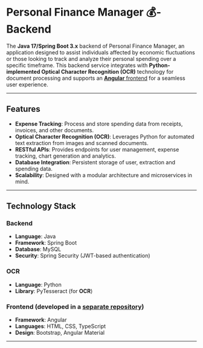 
# Personal Finance Manager 💰- Backend

The **Java 17/Spring Boot 3.x** backend of Personal Finance Manager, an application designed to assist individuals affected by economic fluctuations or those looking to track and analyze their personal spending over a specific timeframe. This backend service integrates with **Python-implemented Optical Character Recognition (OCR)** technology for document processing and supports an [**Angular** frontend](https://github.com/victordoroftei/personal-finance-manager) for a seamless user experience.

---

## Features
- **Expense Tracking**: Process and store spending data from receipts, invoices, and other documents.
- **Optical Character Recognition (OCR)**: Leverages Python for automated text extraction from images and scanned documents.
- **RESTful APIs**: Provides endpoints for user management, expense tracking, chart generation and analytics.
- **Database Integration**: Persistent storage of user, extraction and spending data.
- **Scalability**: Designed with a modular architecture and microservices in mind.

---

## Technology Stack
### **Backend**
- **Language**: Java
- **Framework**: Spring Boot
- **Database**: MySQL
- **Security**: Spring Security (JWT-based authentication)

### **OCR**
- **Language**: Python
- **Library**: PyTesseract (for **OCR**)

### **Frontend (developed in a [separate repository](https://github.com/victordoroftei/personal-finance-manager))**
- **Framework**: Angular
- **Languages**: HTML, CSS, TypeScript
- **Design**: Bootstrap, Angular Material

---